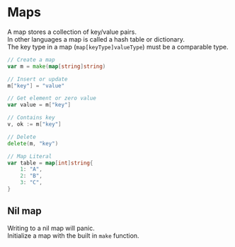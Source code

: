# Maps
A map stores a collection of key/value pairs.  
In other languages a map is called a hash table or dictionary.   
The key type in a map (`map[keyType]valueType`) must be a comparable type.  

```go
// Create a map
var m = make(map[string]string)

// Insert or update
m["key"] = "value"

// Get element or zero value
var value = m["key"]

// Contains key
v, ok := m["key"]

// Delete
delete(m, "key")

// Map Literal
var table = map[int]string{
    1: "A",
    2: "B",
    3: "C",
}
```

## Nil map
Writing to a nil map will panic.  
Initialize a map with the built in `make` function.  
